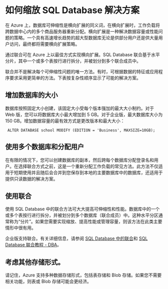 <properties linkid="manage-services-how-to-scale-a-sqldb" urlDisplayName="How to scale" pageTitle="如何缩放 SQL Database - Azure" metaKeywords="" description="了解用于在 Azure 中缩放 SQL Database 的选项。" metaCanonical="" services="sql-database" documentationCenter="" title="如何缩放 SQL Database 解决方案" authors="" solutions="" manager="" editor="" />

# 如何缩放 SQL Database 解决方案

在 Azure 上，数据库可伸缩性是横向扩展的同义词，在横向扩展时，工作负载将跨数据中心内的多个商品服务器重新分配。横向扩展是一种解决数据容量或性能问题的策略。一个具有高速增长趋势的超大型数据库无论是供部分用户还是供大量用户访问，最终都将需要横向扩展策略。

通过联合可在 Azure 上以最佳方式实现横向扩展。SQL Database 联合基于水平分片，其中一个或多个表按行进行拆分，并被划分到多个联合成员中。

联合并不是解决每个可伸缩性问题的唯一方法。有时，可根据数据的特征或应用程序要求采用更简单的方法。下表按复杂性顺序显示了可能的解决方案。

## 增加数据库的大小

数据库按照固定大小创建，该固定大小受每个版本强加的最大大小制约。对于 Web 版，您可以将数据库大小最大增加到 5 GB。对于企业版，最大数据库大小为 150 GB。增加数据容量的最有效方式是更改版本和最大大小：

     ALTER DATABASE school MODIFY (EDITION = 'Business', MAXSIZE=10GB);

## 使用多个数据库和分配用户

在有限的情况下，您可以创建数据库的副本，然后跨每个数据库分配登录名和用户。在选择联合方式之前，这是一个重新分配工作负载的常见方法。此方法不仅适用于短期使用并且随后会合并到您保存到本地的主要数据库中的数据库，还适用于提供只读数据的解决方案。

## 使用联合

使用 SQL Database 中的联合方法可大大提高可伸缩性和性能。数据库中的一个或多个表按行进行拆分，并被划分到多个数据库（联合成员）中。这种水平分区通常称为“分片”。如果您需要实现缩放、提高性能或管理容量，则该方法在此类主要情形中很有用。

企业版支持联合。有关详细信息，请参阅 [SQL Database 中的联合][SQL Database 中的联合]和 [SQL Database 联合教程 - DBA][SQL Database 联合教程 - DBA]。

## 考虑其他存储形式。

请记住，Azure 支持多种数据存储形式，包括表存储和 Blob 存储。如果您不需要相关功能，则表或 Blob 存储可能会更经济。

  [SQL Database 中的联合]: http://msdn.microsoft.com/zh-cn/library/azure/hh597452.aspx
  [SQL Database 联合教程 - DBA]: http://msdn.microsoft.com/zh-cn/library/azure/hh778416.aspx

